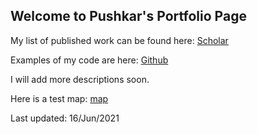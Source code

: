 ## Welcome to Pushkar's Portfolio Page

My list of published work can be found here: [Scholar](https://scholar.google.ch/citations?user=GBJAvlYAAAAJ)

Examples of my code are here: [Github](https://github.com/pkopparla)

I will add more descriptions soon.

Here is a test map: [map](map.html)

Last updated: 16/Jun/2021

